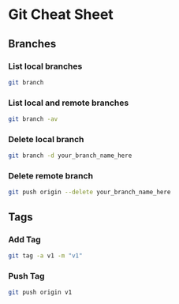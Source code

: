 # Git Cheat Sheet


## Branches

### List local branches

```bash
git branch
```

### List local and remote branches

```bash
git branch -av
```

### Delete local branch

```bash
git branch -d your_branch_name_here
```

### Delete remote branch

```bash
git push origin --delete your_branch_name_here
```

## Tags

### Add Tag
```bash
git tag -a v1 -m "v1"
```

### Push Tag
```bash
git push origin v1
```
